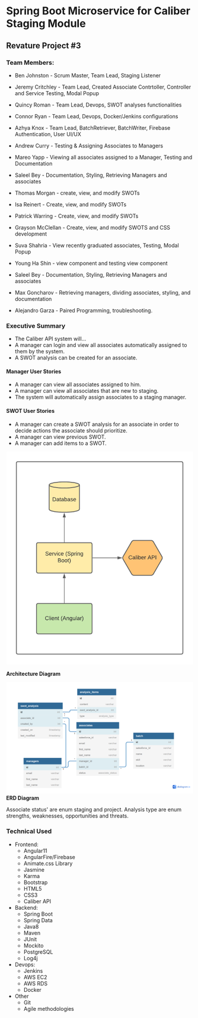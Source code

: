 # Spring Boot Microservice for Caliber Staging Module

## Revature Project #3

### Team Members:
- Ben Johnston - Scrum Master, Team Lead, Staging Listener
- Jeremy Critchley - Team Lead, Created Associate Contrtoller, Controller and Service Testing, Modal Popup
- Quincy Roman - Team Lead, Devops, SWOT analyses functionalities
- Connor Ryan - Team Lead, Devops, Docker/Jenkins configurations
- Azhya Knox - Team Lead, BatchRetriever, BatchWriter, Firebase Authentication, User UI/UX

- Andrew Curry - Testing & Assigning Associates to Managers
- Mareo Yapp - Viewing all associates assigned to a Manager, Testing and Documentation
- Saleel Bey - Documentation, Styling, Retrieving Managers and associates
- Thomas Morgan - create, view, and modify SWOTs
- Isa Reinert - Create, view, and modify SWOTs
- Patrick Warring - Create, view, and modify SWOTs
- Grayson McClellan - Create, view, and modify SWOTS and CSS development
- Suva Shahria - View recently graduated associates, Testing, Modal Popup
- Young Ha Shin - view component and testing view component
- Saleel Bey - Documentation, Styling, Retrieving Managers and associates
- Max Goncharov - Retrieving managers, dividing associates, styling, and documentation
- Alejandro Garza - Paired Programming, troubleshooting.

### Executive Summary
- The Caliber API system will...
- A manager can login and view all associates automatically assigned to them by the system.
- A SWOT analysis can be created for an associate.

#### Manager User Stories
- A manager can view all associates assigned to him.
- A manager can view all associates that are new to staging.
- The system will automatically assign associates to a staging manager.

#### SWOT User Stories
- A manager can create a SWOT analysis for an associate in order to decide actions the associate should prioritize.
- A manager can view previous SWOT.
- A manager can add items to a SWOT.
 
![](./imgs/AD.png)

**Architecture Diagram**

![](./imgs/ERD.PNG)
**ERD Diagram**

Associate status' are enum staging and project. Analysis type are enum strengths, weaknesses, opportunities and threats.

### Technical Used
- Frontend:
  - Angular11
  - AngularFire/Firebase
  - Animate.css Library
  - Jasmine
  - Karma
  - Bootstrap
  - HTML5
  - CSS3
  - Caliber API
- Backend:
  - Spring Boot
  - Spring Data
  - Java8
  - Maven
  - JUnit
  - Mockito
  - PostgreSQL
  - Log4j
- Devops:
  - Jenkins
  - AWS EC2
  - AWS RDS
  - Docker
- Other
  - Git
  - Agile methodologies
